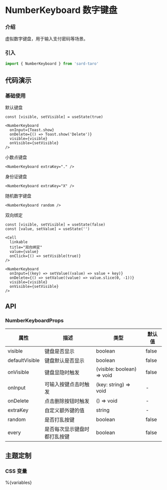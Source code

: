 # NumberKeyboard 数字键盘

### 介绍

虚拟数字键盘，用于输入支付密码等场景。

### 引入

```js
import { NumberKeyboard } from 'sard-taro'
```

## 代码演示

### 基础使用

默认键盘

```tsx
const [visible, setVisible] = useState(true)
```

```tsx
<NumberKeyboard
  onInput={Toast.show}
  onDelete={() => Toast.show('Delete')}
  visible={visible}
  onVisible={setVisible}
/>
```

小数点键盘

```tsx
<NumberKeyboard extraKey="." />
```

身份证键盘

```tsx
<NumberKeyboard extraKey="X" />
```

随机数字键盘

```tsx
<NumberKeyboard random />
```

双向绑定

```tsx
const [visible, setVisible] = useState(false)
const [value, setValue] = useState('')
```

```tsx
<Cell
  linkable
  title="双向绑定"
  value={value}
  onClick={() => setVisible(true)}
/>

<NumberKeyboard
  onInput={(key) => setValue((value) => value + key)}
  onDelete={() => setValue((value) => value.slice(0, -1))}
  visible={visible}
  onVisible={setVisible}
/>
```

## API

### NumberKeyboardProps

| 属性           | 描述                         | 类型                       | 默认值 |
| -------------- | ---------------------------- | -------------------------- | ------ |
| visible        | 键盘是否显示                 | boolean                    | false  |
| defaultVisible | 键盘默认是否显示             | boolean                    | false  |
| onVisible      | 键盘显隐时触发               | (visible: boolean) => void | false  |
| onInput        | 可输入按键点击时触发         | (key: string) => void      | -      |
| onDelete       | 点击删除按钮时触发           | () => void                 | -      |
| extraKey       | 自定义额外键的值             | string                     | -      |
| random         | 是否打乱按键                 | boolean                    | false  |
| every          | 是否每次显示键盘时都打乱按键 | boolean                    | false  |

## 主题定制

### CSS 变量

%{variables}
